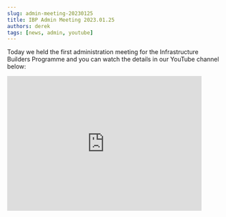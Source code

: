 ```yaml
---
slug: admin-meeting-20230125
title: IBP Admin Meeting 2023.01.25
authors: derek
tags: [news, admin, youtube]
---
```


Today we held the first administration meeting for the Infrastructure Builders Programme and you can watch the details in our YouTube channel below:

<!-- truncate -->

<iframe width="90%" height="315" src="https://www.youtube.com/embed/bmg6SoT06BU" title="YouTube video player" frameborder="0" allow="accelerometer; autoplay; clipboard-write; encrypted-media; gyroscope; picture-in-picture; web-share" allowfullscreen></iframe>
